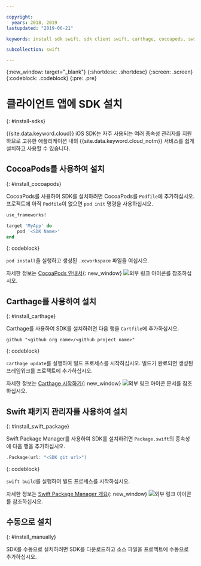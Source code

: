 ```yaml
---

copyright:
  years: 2018, 2019
lastupdated: "2019-06-21"

keywords: install sdk swift, sdk client swift, carthage, cocoapods, swift package manager, ios sdk

subcollection: swift

---
```


{:new_window: target="_blank"}
{:shortdesc: .shortdesc}
{:screen: .screen}
{:codeblock: .codeblock}
{:pre: .pre}

# 클라이언트 앱에 SDK 설치
{: #install-sdks}

{{site.data.keyword.cloud}} iOS SDK는 자주 사용되는 여러 종속성 관리자를 지원하므로 고유한 애플리케이션 내의 {{site.data.keyword.cloud_notm}} 서비스를 쉽게 설치하고 사용할 수 있습니다.

## CocoaPods를 사용하여 설치
{: #install_cocoapods}

CocoaPods를 사용하여 SDK를 설치하려면 CocoaPods를 `Podfile`에 추가하십시오. 프로젝트에 아직 `Podfile`이 없으면 `pod init` 명령을 사용하십시오.
```ruby
use_frameworks!

target 'MyApp' do
    pod '<SDK Name>'
end
```
{: codeblock}

`pod install`을 실행하고 생성된 `.xcworkspace` 파일을 여십시오.

자세한 정보는 [CocoaPods 안내서](https://guides.cocoapods.org/using/index.html){: new_window} ![외부 링크 아이콘](../../icons/launch-glyph.svg "외부 링크 아이콘")를 참조하십시오.

## Carthage를 사용하여 설치
{: #install_carthage}

Carthage를 사용하여 SDK를 설치하려면 다음 행을 `Cartfile`에 추가하십시오.
```
github "<github org name>/<github project name>"
```
{: codeblock}

`carthage update`를 실행하여 빌드 프로세스를 시작하십시오. 빌드가 완료되면 생성된 프레임워크를 프로젝트에 추가하십시오. 

자세한 정보는 [Carthage 시작하기](https://github.com/Carthage/Carthage#getting-started){: new_window} ![외부 링크 아이콘](../../icons/launch-glyph.svg "외부 링크 아이콘") 문서를 참조하십시오.

## Swift 패키지 관리자를 사용하여 설치
{: #install_swift_package}

Swift Package Manager를 사용하여 SDK를 설치하려면 `Package.swift`의 종속성에 다음 행을 추가하십시오.
```swift
.Package(url: "<SDK git url>")
```
{: codeblock}

`swift build`를 실행하여 빌드 프로세스를 시작하십시오.

자세한 정보는 [Swift Package Manager 개요](https://swift.org/package-manager/){: new_window} ![외부 링크 아이콘](../../icons/launch-glyph.svg "외부 링크 아이콘")를 참조하십시오.

## 수동으로 설치
{: #install_manually}

SDK를 수동으로 설치하려면 SDK를 다운로드하고 소스 파일을 프로젝트에 수동으로 추가하십시오.
